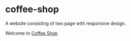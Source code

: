 # coffee-shop

 A website consisting of two page with responsive design.

 Welcome to [Coffee Shop](https://splitcode.github.io/coffee-house/index.html)
